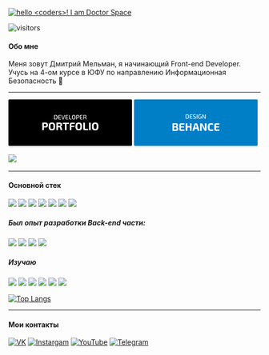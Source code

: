 [<img alt='hello <coders>! I am Doctor Space' target="_blank" src="https://github.com/DoctorSpace/DoctorSpace/blob/main/Hello.png"/>](https://github.com/DoctorSpace/)

![visitors](https://vbr.wocr.tk/badge?page_id=DoctorSpace.DoctorSpace&color=00cf00)


#### Обо мне

Меня зовут Дмитрий Мельман, я начинающий Front-end Developer. Учусь на 4-ом курсе в ЮФУ по направлению Информационная Безопасность 🏫

---

<a href='https://doctorspace.github.io/Portfolio/' target="_blank"> <img Width=49%; alt="PORTFOLIO" src="https://github.com/DoctorSpace/DoctorSpace/raw/main/PORTFOLIO-developer.svg"></a>
<a href='https://www.behance.net/1i_am_ds/' target="_blank"> <img Width=49%; alt="BEHANCE" src="https://github.com/DoctorSpace/DoctorSpace/raw/main/BEHANCE-designer.svg"></a>

<img src='https://img.shields.io/badge/Works%20in-VSCode & Figma-1f425f.svg'/>

---

#### Основной стек

<img src="https://img.shields.io/badge/HTML5-191933?style=for-the-badge&logo=html5&logoColor=white"/>
<img src="https://img.shields.io/badge/CSS3-191933?style=for-the-badge&logo=css3&logoColor=white"/>
<img src="https://img.shields.io/badge/JavaScript-191933?style=for-the-badge&logo=JavaScript&logoColor=white"/>
<img src="https://img.shields.io/badge/GIT-191933?style=for-the-badge&logo=git&logoColor=white"/>
<img src="https://img.shields.io/badge/React-191933?style=for-the-badge&logo=react&logoColor=white"/>
 
<img src="https://img.shields.io/badge/React_Router-191933?style=for-the-badge&logo=react-router&logoColor=white"/>
<img src="https://img.shields.io/badge/styled--components-191933?style=for-the-badge&logo=styled-components&logoColor=white"/>


##### Был опыт разработки Back-end части:

<img src="https://img.shields.io/badge/Node.js-191933?style=for-the-badge&logo=node.js&logoColor=white"/>
<img src="https://img.shields.io/badge/Firebase-191933?style=for-the-badge&logo=Firebase&logoColor=white"/>
<img src="https://img.shields.io/badge/MongoDB-191933?style=for-the-badge&logo=mongodb&logoColor=white"/>
<img src="https://img.shields.io/badge/Express.js-191933?style=for-the-badge&logo=mongodb&logoColor=white"/>


##### Изучаю

<img src="https://img.shields.io/badge/Redux-20232A?style=for-the-badge&logo=redux&logoColor=white"/>
<img src="https://img.shields.io/badge/docker-%2320232A.svg?style=for-the-badge&logo=docker&logoColor=white"/>
<img src="https://img.shields.io/badge/TypeScript-20232A?style=for-the-badge&logo=typescript&logoColor=white"/>
<img src="https://img.shields.io/badge/PostgreSQL-20232A?style=for-the-badge&logo=postgresql&logoColor=white"/>
<img src="https://img.shields.io/badge/Next.js-20232A?logo=nextdotjs&logoColor=fff&style=for-the-badge"/>
<img src="https://img.shields.io/badge/Jest-20232A?style=for-the-badge&logo=Jest&logoColor=white"/>


<!-- ![Codewars](https://github.r2v.ch/codewars?user=DoctorSpace&name=true&theme=default&hide_clan=true) -->
[![Top Langs](https://github-readme-stats.vercel.app/api/top-langs/?username=DoctorSpace&layout=compact&theme=dark&bg_color=22272e)](https://github.com/anuraghazra/github-readme-stats)
<!-- ![](https://leetcard.jacoblin.cool/DoctorSpace?animation=true) -->

---

#### Мои контакты

[<img alt="VK" src="https://img.shields.io/badge/VK-%23007EC6.svg?&style=for-the-badge&logo=vk&logoColor=white" />](https://vk.com/1i_am_ds)
[<img alt="Instargam" src="https://img.shields.io/badge/Doctor.Space%20-%23007EC6.svg?&style=for-the-badge&logo=Instagram&logoColor=white"/>](https://www.instagram.com/doctor.space/)
[<img alt="YouTube" src="https://img.shields.io/badge/Doctor.Space%20-%23007EC6.svg?&style=for-the-badge&logo=YouTube&logoColor=white"/>](https://www.youtube.com/channel/UC2Kz_dPKuC3gzTQWJHJy5AA)
[<img alt="Telegram" src="https://img.shields.io/badge/@Doctor__space-007EC6?style=for-the-badge&logo=telegram&logoColor=white" />](https://t.me/Doctor_Space)
